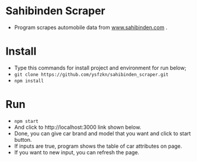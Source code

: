 # Sahibinden Scraper
* Program scrapes automobile data from www.sahibinden.com .

# Install
* Type this commands for install project and environment for run below;
* `git clone https://github.com/ysfzkn/sahibinden_scraper.git`
* `npm install`

# Run
* `npm start`
* And click to http://localhost:3000 link shown below.
* Done, you can give car brand and model that you want and click to start button.
* If inputs are true, program shows the table of car attributes on page.
* If you want to new input, you can refresh the page.
